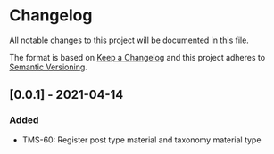 # Changelog
All notable changes to this project will be documented in this file.

The format is based on [Keep a Changelog][keep-changelog]
and this project adheres to [Semantic Versioning][semver].

## [0.0.1] - 2021-04-14

### Added

- TMS-60: Register post type material and taxonomy material type


[keep-changelog]: http://keepachangelog.com/en/1.0.0/
[semver]: http://semver.org/spec/v2.0.0.html
